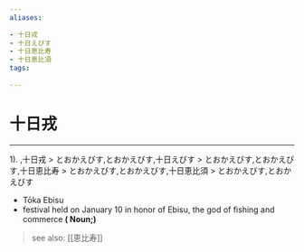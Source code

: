 ```yaml
---
aliases:
    
- 十日戎
- 十日えびす
- 十日恵比寿
- 十日恵比須
tags:
    
---
```


# 十日戎
---
1).
,十日戎 > とおかえびす,とおかえびす,十日えびす > とおかえびす,とおかえびす,十日恵比寿 > とおかえびす,とおかえびす,十日恵比須 > とおかえびす,とおかえびす

- Tōka Ebisu
- festival held on January 10 in honor of Ebisu, the god of fishing and commerce
**( Noun;)**
> see also:  [[恵比寿]]
            